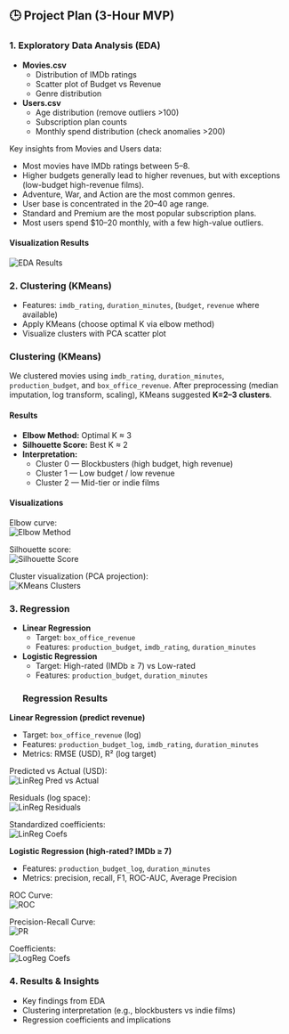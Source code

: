 ## 🕒 Project Plan (3-Hour MVP)

### 1. Exploratory Data Analysis (EDA)
- **Movies.csv**
  - Distribution of IMDb ratings
  - Scatter plot of Budget vs Revenue
  - Genre distribution
- **Users.csv**
  - Age distribution (remove outliers >100)
  - Subscription plan counts
  - Monthly spend distribution (check anomalies >200)

Key insights from Movies and Users data:
- Most movies have IMDb ratings between 5–8.
- Higher budgets generally lead to higher revenues, but with exceptions (low-budget high-revenue films).
- Adventure, War, and Action are the most common genres.
- User base is concentrated in the 20–40 age range.
- Standard and Premium are the most popular subscription plans.
- Most users spend $10–20 monthly, with a few high-value outliers.

#### Visualization Results
![EDA Results](https://github.com/tc3474-png/netflix-analytics-project/blob/main/images/eda_overview.png?raw=true)

### 2. Clustering (KMeans)
- Features: `imdb_rating`, `duration_minutes`, (`budget`, `revenue` where available)
- Apply KMeans (choose optimal K via elbow method)
- Visualize clusters with PCA scatter plot
### Clustering (KMeans)

We clustered movies using `imdb_rating`, `duration_minutes`, `production_budget`, and `box_office_revenue`.
After preprocessing (median imputation, log transform, scaling), KMeans suggested **K=2–3 clusters**.

#### Results
- **Elbow Method:** Optimal K ≈ 3  
- **Silhouette Score:** Best K ≈ 2  
- **Interpretation:**
  - Cluster 0 — Blockbusters (high budget, high revenue)
  - Cluster 1 — Low budget / low revenue
  - Cluster 2 — Mid-tier or indie films

#### Visualizations
Elbow curve:  
![Elbow Method](https://github.com/tc3474-png/netflix-analytics-project/blob/main/images/kmeans_elbow.png?raw=true)

Silhouette score:  
![Silhouette Score](https://github.com/tc3474-png/netflix-analytics-project/blob/main/images/kmeans_silhouette.png?raw=true)

Cluster visualization (PCA projection):  
![KMeans Clusters](https://github.com/tc3474-png/netflix-analytics-project/blob/main/images/kmeans_clusters.png?raw=true)

### 3. Regression
- **Linear Regression**
  - Target: `box_office_revenue`
  - Features: `production_budget`, `imdb_rating`, `duration_minutes`
- **Logistic Regression**
  - Target: High-rated (IMDb ≥ 7) vs Low-rated
  - Features: `production_budget`, `duration_minutes`
  ### Regression Results

**Linear Regression (predict revenue)**  
- Target: `box_office_revenue` (log)  
- Features: `production_budget_log`, `imdb_rating`, `duration_minutes`  
- Metrics: RMSE (USD), R² (log target)

Predicted vs Actual (USD):  
![LinReg Pred vs Actual](https://github.com/tc3474-png/netflix-analytics-project/blob/main/images/linreg_pred_vs_actual.png?raw=true)

Residuals (log space):  
![LinReg Residuals](https://github.com/tc3474-png/netflix-analytics-project/blob/main/images/linreg_residuals_hist.png?raw=true)

Standardized coefficients:  
![LinReg Coefs](https://github.com/tc3474-png/netflix-analytics-project/blob/main/images/linreg_coefficients.png?raw=true)

**Logistic Regression (high-rated? IMDb ≥ 7)**  
- Features: `production_budget_log`, `duration_minutes`  
- Metrics: precision, recall, F1, ROC-AUC, Average Precision

ROC Curve:  
![ROC](https://github.com/tc3474-png/netflix-analytics-project/blob/main/images/logreg_roc.png?raw=true)

Precision-Recall Curve:  
![PR](https://github.com/tc3474-png/netflix-analytics-project/blob/main/images/logreg_pr.png?raw=true)

Coefficients:  
![LogReg Coefs](https://github.com/tc3474-png/netflix-analytics-project/blob/main/images/logreg_coefficients.png?raw=true)

### 4. Results & Insights
- Key findings from EDA
- Clustering interpretation (e.g., blockbusters vs indie films)
- Regression coefficients and implications
